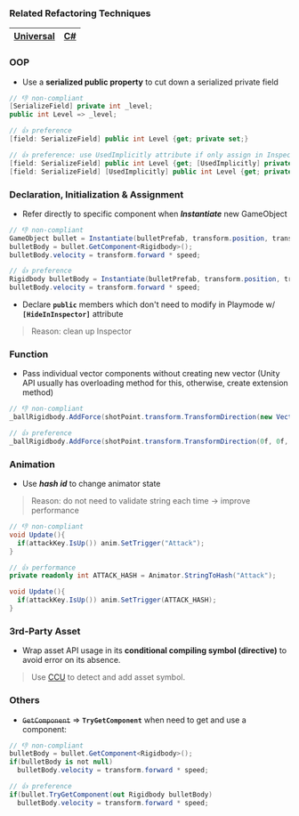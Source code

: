 ### Related Refactoring Techniques
|[Universal](README.md)|[C#](CS.md)|
|---|---|

### OOP
+ Use a **serialized public property** to cut down a serialized private field
```cs
// 👎 non-compliant
[SerializeField] private int _level;
public int Level => _level;

// 👍 preference
[field: SerializeField] public int Level {get; private set;}

// 👍 preference: use UsedImplicitly attribute if only assign in Inspector
[field: SerializeField] public int Level {get; [UsedImplicitly] private set;}
[field: SerializeField] [UsedImplicitly] public int Level {get; private set;}
```

### Declaration, Initialization & Assignment
+ Refer directly to specific component when _**Instantiate**_ new GameObject
```cs
// 👎 non-compliant
GameObject bullet = Instantiate(bulletPrefab, transform.position, transform.rotation);
bulletBody = bullet.GetComponent<Rigidbody>();
bulletBody.velocity = transform.forward * speed;

// 👍 preference
Rigidbody bulletBody = Instantiate(bulletPrefab, transform.position, transform.rotation);
bulletBody.velocity = transform.forward * speed;
```

+ Declare **```public```** members which don't need to modify in Playmode w/ **```[HideInInspector]```** attribute
> Reason: clean up Inspector

### Function
+ Pass individual vector components without creating new vector (Unity API usually has overloading method for this, otherwise, create extension method)
```cs
// 👎 non-compliant
_ballRigidbody.AddForce(shotPoint.transform.TransformDirection(new Vector3(0f, 0f, _powerToRoll)));

// 👍 preference
_ballRigidbody.AddForce(shotPoint.transform.TransformDirection(0f, 0f, _powerToRoll));
```

### Animation
+ Use _**hash id**_ to change animator state
> Reason: do not need to validate string each time -> improve performance
```cs
// 👎 non-compliant
void Update(){
  if(attackKey.IsUp()) anim.SetTrigger("Attack");
}

// 👍 performance
private readonly int ATTACK_HASH = Animator.StringToHash("Attack");

void Update(){
  if(attackKey.IsUp()) anim.SetTrigger(ATTACK_HASH);
}
```

### 3rd-Party Asset
+ Wrap asset API usage in its **conditional compiling symbol (directive)** to avoid error on its absence.
> Use [CCU](https://github.com/Unity-Technologies/ConditionalCompilationUtility) to detect and add asset symbol.

### Others
+ ~~```GetComponent```~~ => **```TryGetComponent```** when need to get and use a component:
```cs
// 👎 non-compliant
bulletBody = bullet.GetComponent<Rigidbody>();
if(bulletBody is not null) 
  bulletBody.velocity = transform.forward * speed;

// 👍 preference
if(bullet.TryGetComponent(out Rigidbody bulletBody)
  bulletBody.velocity = transform.forward * speed;
```
